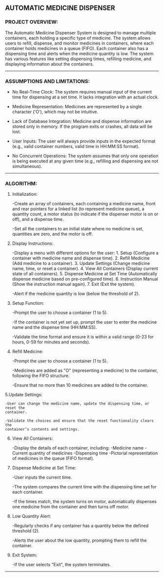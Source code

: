 ## AUTOMATIC MEDICINE DISPENSER

### PROJECT OVERVIEW:

The Automatic Medicine Dispenser System is designed to manage multiple
containers, each holding a specific type of medicine. The system allows users to
refill, dispense, and monitor medicines in containers, where each container
holds medicines in a queue (FIFO). Each container also has a dispensing time and
alerts when the medicine quantity is low. The system has various features like
setting dispensing times, refilling medicine, and displaying information about
the containers.

--------------------------------------------------------------------------------------

### ASSUMPTIONS AND LIMITATIONS:

- No Real-Time Clock: The system requires manual input of the current time for
dispensing at a set time. It lacks integration with an actual clock.

- Medicine Representation: Medicines are represented by a single character
('O'), which may not be intuitive.

- Lack of Database Integration: Medicine and dispense information are stored
only in memory. If the program exits or crashes, all data will be lost.

- User Inputs: The user will always provide inputs in the expected format (e.g.,
valid container numbers, valid time in HH:MM:SS format).

- No Concurrent Operations: The system assumes that only one operation is being
executed at any given time (e.g., refilling and dispensing are not
simultaneous).

--------------------------------------------------------------------------------------

### ALGORITHM:

1. Initialization:
    
    -Create an array of containers, each containing a medicine name, front and
    rear pointers for a linked list (to represent medicine queue), a quantity count,
    a motor status (to indicate if the dispenser motor is on or off), and a
    dispense time.
    
    -Set all the containers to an initial state where no medicine is set,
    quantities are zero, and the motor is off. 

2. Display Instructions:

    -Display a menu with different options for the user: 
        1. Setup (Configure a container with medicine name and dispense time).
        2. Refill Medicine (Add medicine to a container). 
        3. Update Settings (Change medicine name, time, or reset a container). 
        4. View All Containers (Display current state of all containers). 
        5. Dispense Medicine at Set Time (Automatically dispense medicine based on pre-configured time). 
        6. Instruction Manual (Show the instruction manual again). 
        7. Exit (Exit the system).

    -Alert if the medicine quantity is low (below the threshold of 2).

3. Setup Function:

    -Prompt the user to choose a container (1 to 5). 
    
    -If the container is not yet set up, prompt the user to enter the medicine
    name and the dispense time (HH:MM:SS).
    
    -Validate the time format and ensure it is within a valid range (0-23
    for hours, 0-59 for minutes and seconds).

4. Refill Medicine:

    -Prompt the user to choose a container (1 to 5). 

    -Medicines are added as "O" (representing a medicine) to the container,
    following the FIFO structure.

    -Ensure that no more than 10 medicines are added to the container.

5.Update Settings:

    -User can change the medicine name, update the dispensing time, or reset the
    container.

    -Validate the choices and ensure that the reset functionality clears the
    container’s contents and settings.

6. View All Containers:

    -Display the details of each container, including:
        -Medicine name
        -Current quantity of medicines
        -Dispensing time 
        -Pictorial representation of medicines in the queue (FIFO format).
    
7. Dispense Medicine at Set Time:

    -User inputs the current time.

    -The system compares the current time with the dispensing time set for each
    container.

    -If the times match, the system turns on motor, automatically dispenses one
    medicine from the container and then turns off motor.

8. Low Quantity Alert:

    -Regularly checks if any container has a quantity below the defined
    threshold (2).

    -Alerts the user about the low quantity, prompting them to refill the
    container.

9. Exit System:

    -If the user selects "Exit", the system terminates.

---------------------------------------------------------------------------------
